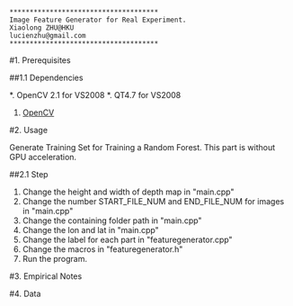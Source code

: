 	*************************************
	Image Feature Generator for Real Experiment.
	Xiaolong ZHU@HKU
	lucienzhu@gmail.com
	*************************************

#1. Prerequisites

##1.1 Dependencies

*. OpenCV 2.1 for VS2008
*. QT4.7 for VS2008

1. [OpenCV](http://opencv.willowgarage.com/wiki/VisualC%2B%2B_VS2008)

#2. Usage

Generate Training Set for Training a Random Forest.
This part is without GPU acceleration.

##2.1 Step

1. Change the height and width of depth map in "main.cpp"
2. Change the number START_FILE_NUM and END_FILE_NUM for images in "main.cpp"
3. Change the containing folder path in "main.cpp"
4. Change the lon and lat in "main.cpp"
5. Change the label for each part in "featuregenerator.cpp"
6. Change the macros in "featuregenerator.h"
7. Run the program.

#3. Empirical Notes

#4. Data

